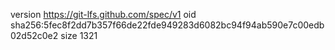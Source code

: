version https://git-lfs.github.com/spec/v1
oid sha256:5fec8f2dd7b357f66de22fde949283d6082bc94f94ab590e7c00edb02d52c0e2
size 1321
